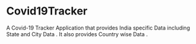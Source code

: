 # Covid19Tracker
A Covid-19 Tracker Application that provides India specific Data including State and City Data .  It also provides Country wise Data .
